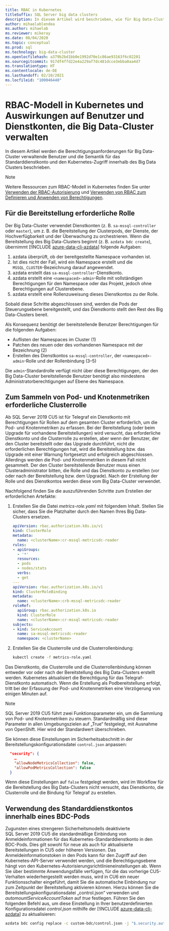 ```yaml
---
title: RBAC in Kubernetes
titleSuffix: SQL Server big data clusters
description: In diesem Artikel wird beschrieben, wie für Big Data-Cluster in SQL Server RBAC mit Kubernetes verwendet wird.
author: mihaelablendea
ms.author: mihaelab
ms.reviewer: mikeray
ms.date: 08/04/2020
ms.topic: conceptual
ms.prod: sql
ms.technology: big-data-cluster
ms.openlocfilehash: a379b2bd1bb0e1992d70e1c86ae93163f6c02201
ms.sourcegitcommit: 917df4ffd22e4a229af7dc481dcce3ebba0aa4d7
ms.translationtype: HT
ms.contentlocale: de-DE
ms.lasthandoff: 02/10/2021
ms.locfileid: "100046440"
---
```

# <a name="kubernetes-rbac-model--impact-on-users-and-service-accounts-managing-bdc"></a>RBAC-Modell in Kubernetes und Auswirkungen auf Benutzer und Dienstkonten, die Big Data-Cluster verwalten

In diesem Artikel werden die Berechtigungsanforderungen für Big Data-Cluster verwaltende Benutzer und die Semantik für das Standarddienstkonto und den Kubernetes-Zugriff innerhalb des Big Data Clusters beschrieben.

> [!NOTE]
> Weitere Ressourcen zum RBAC-Modell in Kubernetes finden Sie unter [Verwenden der RBAC-Autorisierung](https://kubernetes.io/docs/reference/access-authn-authz/rbac/) und [Verwenden von RBAC zum Definieren und Anwenden von Berechtigungen](https://docs.openshift.com/container-platform/4.4/authentication/using-rbac.html).

## <a name="role-required-for-deployment"></a>Für die Bereitstellung erforderliche Rolle

Der Big Data-Cluster verwendet Dienstkonten (z. B. `sa-mssql-controller` oder `master`), um z. B. die Bereitstellung der Clusterpods, der Dienste, der Hochverfügbarkeit und der Überwachung zu orchestrieren. Wenn die Bereitstellung des Big Data-Clusters beginnt (z. B. `azdata bdc create`), übernimmt [!INCLUDE [azure-data-cli-azdata](../includes/azure-data-cli-azdata.md)] folgende Aufgaben:

1. azdata überprüft, ob der bereitgestellte Namespace vorhanden ist.
2. Ist dies nicht der Fall, wird ein Namespace erstellt und die `MSSQL_CLUSTER`-Bezeichnung darauf angewendet.
3. azdata erstellt das `sa-mssql-controller`-Dienstkonto.
4. azdata erstellt eine `<namespaced>-admin`-Rolle mit vollständigen Berechtigungen für den Namespace oder das Projekt, jedoch ohne Berechtigungen auf Clusterebene.
5. azdata erstellt eine Rollenzuweisung dieses Dienstkontos zu der Rolle.

Sobald diese Schritte abgeschlossen sind, werden die Pods der Steuerungsebene bereitgestellt, und das Dienstkonto stellt den Rest des Big Data-Clusters bereit.  

Als Konsequenz benötigt der bereitstellende Benutzer Berechtigungen für die folgenden Aufgaben:

- Auflisten der Namespaces im Cluster (1)
- Patchen des neuen oder des vorhandenen Namespace mit der Bezeichnung (2)
- Erstellen des Dienstkontos `sa-mssql-controller`, der `<namespaced>-admin`-Rolle und der Rollenbindung (3–5)

Die `admin`-Standardrolle verfügt nicht über diese Berechtigungen, der den Big Data-Cluster bereitstellende Benutzer benötigt also mindestens Administratorberechtigungen auf Ebene des Namespace.

## <a name="cluster-role-required-for-pods-and-nodes-metrics-collection"></a>Zum Sammeln von Pod- und Knotenmetriken erforderliche Clusterrolle

Ab SQL Server 2019 CU5 ist für Telegraf ein Dienstkonto mit Berechtigungen für Rollen auf dem gesamten Cluster erforderlich, um die Pod- und Knotenmetriken zu erfassen. Bei der Bereitstellung (oder beim Upgrade für vorhandene Bereitstellungen) wird versucht, das erforderliche Dienstkonto und die Clusterrolle zu erstellen, aber wenn der Benutzer, der den Cluster bereitstellt oder das Upgrade durchführt, nicht die erforderlichen Berechtigungen hat, wird die Bereitstellung bzw. das Upgrade mit einer Warnung fortgesetzt und erfolgreich abgeschlossen. Allerdings werden die Pod- und Knotenmetriken in diesem Fall nicht gesammelt. Der den Cluster bereitstellende Benutzer muss einen Clusteradministrator bitten, die Rolle und das Dienstkonto zu erstellen (vor oder nach der Bereitstellung bzw. dem Upgrade). Nach der Erstellung der Rolle und des Dienstkontos werden diese vom Big Data-Cluster verwendet. 

Nachfolgend finden Sie die auszuführenden Schritte zum Erstellen der erforderlichen Artefakte:

1. Erstellen Sie die Datei *metrics-role.yaml* mit folgendem Inhalt. Stellen Sie sicher, dass Sie die Platzhalter *<clusterName>* durch den Namen Ihres Big Data-Clusters ersetzen.

   ```yaml
   apiVersion: rbac.authorization.k8s.io/v1
   kind: ClusterRole
   metadata:
     name: <clusterName>:cr-mssql-metricsdc-reader
   rules:
   - apiGroups:
     - '*'
     resources:
     - pods
     - nodes/stats
     verbs:
     - get
   ---
   apiVersion: rbac.authorization.k8s.io/v1
   kind: ClusterRoleBinding
   metadata:
     name: <clusterName>:crb-mssql-metricsdc-reader
   roleRef:
     apiGroup: rbac.authorization.k8s.io
     kind: ClusterRole
     name: <clusterName>:cr-mssql-metricsdc-reader
   subjects:
   - kind: ServiceAccount
     name: sa-mssql-metricsdc-reader
     namespace: <clusterName>
   ```

2. Erstellen Sie die Clusterrolle und die Clusterrollenbindung:

   ```bash
   kubectl create -f metrics-role.yaml
   ```

Das Dienstkonto, die Clusterrolle und die Clusterrollenbindung können entweder vor oder nach der Bereitstellung des Big Data-Clusters erstellt werden. Kubernetes aktualisiert die Berechtigung für das Telegraf-Dienstkonto automatisch. Wenn die Erstellung als Podbereitstellung erfolgt, tritt bei der Erfassung der Pod- und Knotenmetriken eine Verzögerung von einigen Minuten auf.

> [!NOTE]
> SQL Server 2019 CU5 führt zwei Funktionsparameter ein, um die Sammlung von Pod- und Knotenmetriken zu steuern. Standardmäßig sind diese Parameter in allen Umgebungszielen auf „True“ festgelegt, mit Ausnahme von OpenShift. Hier wird der Standardwert überschrieben. 

Sie können diese Einstellungen im Sicherheitsabschnitt in der Bereitstellungskonfigurationsdatei `control.json` anpassen:

```json
  "security": {
    …
    "allowNodeMetricsCollection": false,
    "allowPodMetricsCollection": false
  }
```

Wenn diese Einstellungen auf `false` festgelegt werden, wird im Workflow für die Bereitstellung des Big Data-Clusters nicht versucht, das Dienstkonto, die Clusterrolle und die Bindung für Telegraf zu erstellen.

## <a name="default-service-account-usage-from-within-a-bdc-pod"></a>Verwendung des Standarddienstkontos innerhalb eines BDC-Pods

Zugunsten eines strengeren Sicherheitsmodells deaktivierte SQL Server 2019 CU5 die standardmäßige Einbindung von Anmeldeinformationen für das Kubernetes-Standarddienstkonto in den BDC-Pods. Dies gilt sowohl für neue als auch für aktualisierte Bereitstellungen in CU5 oder höheren Versionen.
Das Anmeldeinformationstoken in den Pods kann für den Zugriff auf den Kubernetes-API-Server verwendet werden, und die Berechtigungsebene hängt von den Kubernetes-Autorisierungsrichtlinieneinstellungen ab. Wenn Sie über bestimmte Anwendungsfälle verfügen, für die das vorherige CU5-Verhalten wiederhergestellt werden muss, wird in CU6 ein neuer Funktionsschalter eingeführt, damit Sie die automatische Einbindung nur zum Zeitpunkt der Bereitstellung aktivieren können. Hierzu können Sie die Bereitstellungskonfigurationsdatei „control.json“ verwenden und *automountServiceAccountToken* auf *true* festlegen. Führen Sie den folgenden Befehl aus, um diese Einstellung in Ihrer benutzerdefinierten Konfigurationsdatei *control.json* mithilfe der [!INCLUDE [azure-data-cli-azdata](../includes/azure-data-cli-azdata.md)] zu aktualisieren: 

``` bash
azdata bdc config replace -c custom-bdc/control.json -j "$.security.automountServiceAccountToken=true"
```
